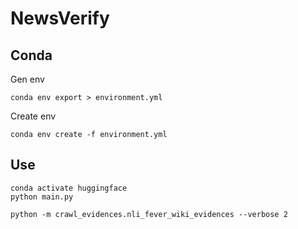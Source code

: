 # NewsVerify

## Conda 
Gen env 
```shell
conda env export > environment.yml
```

Create env 
```shell
conda env create -f environment.yml
```

## Use 

```shell
conda activate huggingface
python main.py
```

```shell
python -m crawl_evidences.nli_fever_wiki_evidences --verbose 2
```